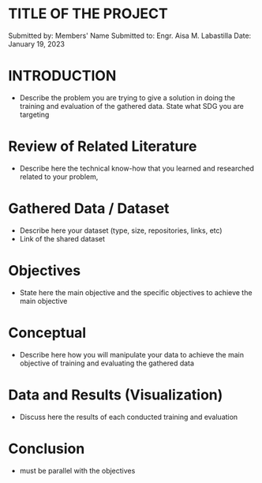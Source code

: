 # TITLE OF THE PROJECT
Submitted by: Members' Name
Submitted to: Engr. Aisa M. Labastilla 
Date: January 19, 2023
# INTRODUCTION
- Describe the problem you are trying to give a solution in doing the training and evaluation of the gathered data. State what SDG you are targeting
# Review of Related Literature
- Describe here the technical know-how that you learned and researched related to your problem,
# Gathered Data / Dataset
- Describe here your dataset (type, size, repositories, links, etc)
- Link of the shared dataset
# Objectives
- State here the main objective and the specific objectives to achieve the main objective
# Conceptual
- Describe here how you will manipulate your data to achieve the main objective of training and evaluating the gathered data
# Data and Results (Visualization)
- Discuss here the results of each conducted training and evaluation
# Conclusion
- must be parallel with the objectives

